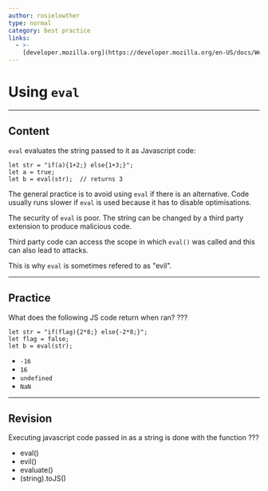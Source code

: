 ```yaml
---
author: rosielowther
type: normal
category: best practice
links:
  - >-
    [developer.mozilla.org](https://developer.mozilla.org/en-US/docs/Web/JavaScript/Reference/Global_Objects/eval){website}
---
```


# Using `eval`


---

## Content

`eval` evaluates the string passed to it as Javascript code:

```plain-text
let str = "if(a){1+2;} else{1+3;}";
let a = true;
let b = eval(str);  // returns 3
```

The general practice is to avoid using `eval` if there is an alternative. Code usually runs slower if `eval` is used because it has to disable optimisations. 

The security of `eval` is poor. The string can be changed by a third party extension to produce malicious code.

Third party code can access the scope in which `eval()` was called and this can also lead to attacks.

This is why `eval` is sometimes refered to as "evil".


---

## Practice

What does the following JS code return when ran? ???

```plain-text
let str = "if(flag){2*8;} else{-2*8;}";
let flag = false;
let b = eval(str);
```

- `-16`
- `16`
- `undefined`
- `NaN`


---

## Revision

Executing javascript code passed in as a string is done with the function ???

- eval()
- evil()
- evaluate()
- (string).toJS()
